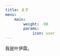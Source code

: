 ```yaml
---
title: 关于
menu:
    main: 
        weight: -90
        params:
            icon: user
---
```


我是叶伊霖。
